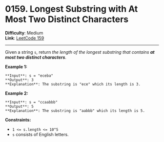 # 0159. Longest Substring with At Most Two Distinct Characters

**Difficulty**: Medium  
**Link**: [LeetCode 159](https://leetcode.com/problems/longest-substring-with-at-most-two-distinct-characters/)

---

Given a string `s`, return _the length of the longest substring that contains **at most two distinct characters**_.

**Example 1:**

    **Input**: s = "eceba"
    **Output**: 3
    **Explanation**: The substring is "ece" which its length is 3.

**Example 2:**

    **Input**: s = "ccaabbb"
    **Output**: 5
    **Explanation**: The substring is "aabbb" which its length is 5.

**Constraints:**

* `1 <= s.length <= 10^5`
* `s` consists of English letters.
